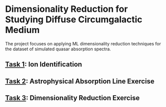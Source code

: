 # Dimensionality Reduction for Studying Diffuse Circumgalactic Medium
The project focuses on applying ML dimensionality reduction techniques for the dataset of simulated quasar absorption spectra. 

## [Task 1](https://github.com/MarcoChain/ML4-Dimensionality-Reduction/blob/main/Task1.pdf): Ion Identification

## [Task 2](./lab2): Astrophysical Absorption Line Exercise

## [Task 3](-/lab3): Dimensionality Reduction Exercise
